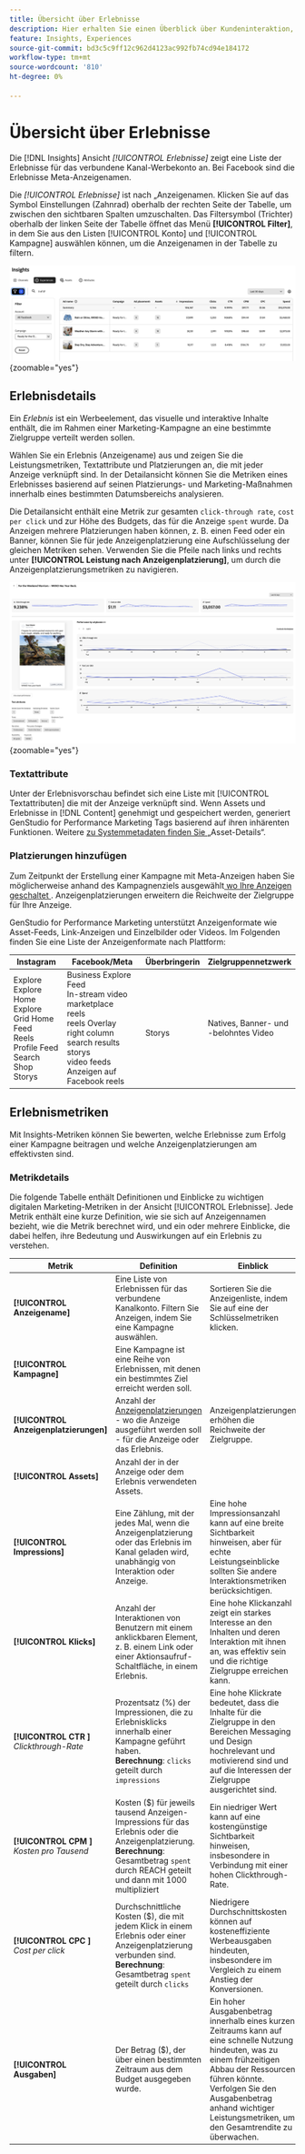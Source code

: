```yaml
---
title: Übersicht über Erlebnisse
description: Hier erhalten Sie einen Überblick über Kundeninteraktion, Budget und Ausgaben für Erlebnisse und Anzeigenplatzierungs-Performance in Adobe GenStudio for Performance Marketing.
feature: Insights, Experiences
source-git-commit: bd3c5c9ff12c962d4123ac992fb74cd94e184172
workflow-type: tm+mt
source-wordcount: '810'
ht-degree: 0%

---
```


# Übersicht über Erlebnisse

Die [!DNL Insights] Ansicht _[!UICONTROL Erlebnisse]_ zeigt eine Liste der Erlebnisse für das verbundene Kanal-Werbekonto an. Bei Facebook sind die Erlebnisse Meta-Anzeigenamen.

Die _[!UICONTROL Erlebnisse]_ ist nach „Anzeigenamen. Klicken Sie auf das Symbol Einstellungen (Zahnrad) oberhalb der rechten Seite der Tabelle, um zwischen den sichtbaren Spalten umzuschalten. Das Filtersymbol (Trichter) oberhalb der linken Seite der Tabelle öffnet das Menü **[!UICONTROL Filter]**, in dem Sie aus den Listen [!UICONTROL Konto] und [!UICONTROL Kampagne] auswählen können, um die Anzeigenamen in der Tabelle zu filtern.

![Erlebnisfilter und -tabelle](/help/assets/insights-experiences-filter.png){zoomable="yes"}

## Erlebnisdetails

Ein _Erlebnis_ ist ein Werbeelement, das visuelle und interaktive Inhalte enthält, die im Rahmen einer Marketing-Kampagne an eine bestimmte Zielgruppe verteilt werden sollen.

Wählen Sie ein Erlebnis (Anzeigename) aus und zeigen Sie die Leistungsmetriken, Textattribute und Platzierungen an, die mit jeder Anzeige verknüpft sind. In der Detailansicht können Sie die Metriken eines Erlebnisses basierend auf seinen Platzierungs- und Marketing-Maßnahmen innerhalb eines bestimmten Datumsbereichs analysieren.

Die Detailansicht enthält eine Metrik zur gesamten `click-through rate`, `cost per click` und zur Höhe des Budgets, das für die Anzeige `spent` wurde. Da Anzeigen mehrere Platzierungen haben können, z. B. einen Feed oder ein Banner, können Sie für jede Anzeigenplatzierung eine Aufschlüsselung der gleichen Metriken sehen. Verwenden Sie die Pfeile nach links und rechts unter **[!UICONTROL Leistung nach Anzeigenplatzierung]**, um durch die Anzeigenplatzierungsmetriken zu navigieren.

![Anzeigendetails mit Metriken und Anzeigenplatzierungen](/help/assets/insights-experience-details.png){zoomable="yes"}

### Textattribute

Unter der Erlebnisvorschau befindet sich eine Liste mit [!UICONTROL Textattributen] die mit der Anzeige verknüpft sind. Wenn Assets und Erlebnisse in [!DNL Content] genehmigt und gespeichert werden, generiert GenStudio for Performance Marketing Tags basierend auf ihren inhärenten Funktionen. Weitere [ zu Systemmetadaten finden Sie ](../content/asset-details.md#system-metadata) „Asset-Details“.

### Platzierungen hinzufügen

Zum Zeitpunkt der Erstellung einer Kampagne mit Meta-Anzeigen haben Sie möglicherweise anhand des Kampagnenziels ausgewählt[ wo Ihre Anzeigen geschaltet ](channels.md#objectives). Anzeigenplatzierungen erweitern die Reichweite der Zielgruppe für Ihre Anzeige.

GenStudio for Performance Marketing unterstützt Anzeigenformate wie Asset-Feeds, Link-Anzeigen und Einzelbilder oder Videos. Im Folgenden finden Sie eine Liste der Anzeigenformate nach Plattform:

| Instagram | Facebook/Meta | Überbringerin | Zielgruppennetzwerk |
| ------------ | ---------------- | ------------ | ---------------- |
| Explore<br>Explore Home<br>Explore Grid Home<br>Feed<br>Reels<br>Profile Feed<br>Search<br>Shop<br>Storys | Business Explore<br>Feed<br>In-stream video<br>marketplace<br>reels<br>reels Overlay<br>right column<br>search results<br>storys<br>video feeds<br>Anzeigen auf Facebook reels | <br> Storys | Natives, Banner- und <br>-belohntes Video |

## Erlebnismetriken

Mit Insights-Metriken können Sie bewerten, welche Erlebnisse zum Erfolg einer Kampagne beitragen und welche Anzeigenplatzierungen am effektivsten sind.

<!-- For example, -->

### Metrikdetails

Die folgende Tabelle enthält Definitionen und Einblicke zu wichtigen digitalen Marketing-Metriken in der Ansicht [!UICONTROL Erlebnisse]. Jede Metrik enthält eine kurze Definition, wie sie sich auf Anzeigennamen bezieht, wie die Metrik berechnet wird, und ein oder mehrere Einblicke, die dabei helfen, ihre Bedeutung und Auswirkungen auf ein Erlebnis zu verstehen.

| Metrik | Definition | Einblick |
| ---------------------- | ----------------------------- | -------------------------------- |
| **[!UICONTROL Anzeigename]** | Eine Liste von Erlebnissen für das verbundene Kanalkonto. Filtern Sie Anzeigen, indem Sie eine Kampagne auswählen. | Sortieren Sie die Anzeigenliste, indem Sie auf eine der Schlüsselmetriken klicken. |
| **[!UICONTROL Kampagne]** | Eine Kampagne ist eine Reihe von Erlebnissen, mit denen ein bestimmtes Ziel erreicht werden soll. | |
| **[!UICONTROL Anzeigenplatzierungen]** | Anzahl der [Anzeigenplatzierungen](#ad-placements) - wo die Anzeige ausgeführt werden soll - für die Anzeige oder das Erlebnis. | Anzeigenplatzierungen erhöhen die Reichweite der Zielgruppe. |
| **[!UICONTROL Assets]** | Anzahl der in der Anzeige oder dem Erlebnis verwendeten Assets. | |
| **[!UICONTROL Impressions]** | Eine Zählung, mit der jedes Mal, wenn die Anzeigenplatzierung oder das Erlebnis im Kanal geladen wird, unabhängig von Interaktion oder Anzeige. | Eine hohe Impressionsanzahl kann auf eine breite Sichtbarkeit hinweisen, aber für echte Leistungseinblicke sollten Sie andere Interaktionsmetriken berücksichtigen. |
| **[!UICONTROL Klicks]** | Anzahl der Interaktionen von Benutzern mit einem anklickbaren Element, z. B. einem Link oder einer Aktionsaufruf-Schaltfläche, in einem Erlebnis. | Eine hohe Klickanzahl zeigt ein starkes Interesse an den Inhalten und deren Interaktion mit ihnen an, was effektiv sein und die richtige Zielgruppe erreichen kann. |
| **[!UICONTROL CTR ]**<br>_Clickthrough-Rate_ | Prozentsatz (%) der Impressionen, die zu Erlebnisklicks innerhalb einer Kampagne geführt haben.<br>**Berechnung**: `clicks` geteilt durch `impressions` | Eine hohe Klickrate bedeutet, dass die Inhalte für die Zielgruppe in den Bereichen Messaging und Design hochrelevant und motivierend sind und auf die Interessen der Zielgruppe ausgerichtet sind. |
| **[!UICONTROL CPM ]**<br>_Kosten pro Tausend_ | Kosten ($) für jeweils tausend Anzeigen-Impressions für das Erlebnis oder die Anzeigenplatzierung.<br>**Berechnung**: Gesamtbetrag `spent` durch REACH geteilt und dann mit 1000 multipliziert | Ein niedriger Wert kann auf eine kostengünstige Sichtbarkeit hinweisen, insbesondere in Verbindung mit einer hohen Clickthrough-Rate. |
| **[!UICONTROL CPC ]**<br>_Cost per click_ | Durchschnittliche Kosten ($), die mit jedem Klick in einem Erlebnis oder einer Anzeigenplatzierung verbunden sind.<br>**Berechnung**: Gesamtbetrag `spent` geteilt durch `clicks` | Niedrigere Durchschnittskosten können auf kosteneffiziente Werbeausgaben hindeuten, insbesondere im Vergleich zu einem Anstieg der Konversionen. |
| **[!UICONTROL Ausgaben]** | Der Betrag ($), der über einen bestimmten Zeitraum aus dem Budget ausgegeben wurde. | Ein hoher Ausgabenbetrag innerhalb eines kurzen Zeitraums kann auf eine schnelle Nutzung hindeuten, was zu einem frühzeitigen Abbau der Ressourcen führen könnte. Verfolgen Sie den Ausgabenbetrag anhand wichtiger Leistungsmetriken, um den Gesamtrendite zu überwachen. |
